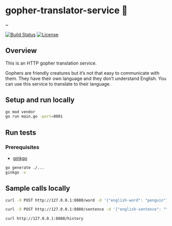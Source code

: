 # gopher-translator-service :page_with_curl:

~

[![Build Status](https://travis-ci.com/adria-stef/gopher-translator-service.svg?branch=main)](https://travis-ci.org/adria-stef/gopher-translator-service)
[![License](https://img.shields.io/badge/License-Apache%202.0-blue.svg)](https://github.com/adria-stef/gopher-translator-service/blob/main/LICENSE)

## Overview

This is an HTTP gopher translation service.

Gophers are friendly creatures but it’s not that easy to communicate with them. They have their own language and they don’t understand English. You can use this service to translate to their language.

## Setup and run locally

```sh
go mod vendor
go run main.go -port=8081
```

## Run tests

### Prerequisites

* [ginkgo](http://onsi.github.io/ginkgo/)

```sh
go generate ./...
ginkgo -v
```

## Sample calls locally

```sh
curl -X POST http://127.0.0.1:8080/word -d '{"english-word": "penguin"}'
```

```sh
curl -X POST http://127.0.0.1:8080/sentence -d '{"english-sentence": "You either die a hero, or you live long enough to see yourself become the villain."}'
```

```sh
curl http://127.0.0.1:8080/history
```
